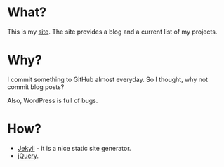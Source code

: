 # What?

This is my [site](http://postmodern.github.com/). The site provides a blog
and a current list of my projects.

# Why?

I commit something to GitHub almost everyday. So I thought, why not commit
blog posts?

Also, WordPress is full of bugs.

# How?

* [Jekyll](http://tom.preston-werner.com/jekyll/) - it is a nice static site
  generator.
* [jQuery](http://jquery.com/).


